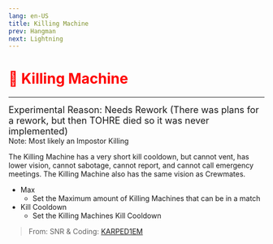 ```yaml
---
lang: en-US
title: Killing Machine
prev: Hangman
next: Lightning
---
```


# <font color=red>🔪 <b>Killing Machine</b></font> <Badge text="Impostor" type="tip" vertical="middle"/>
---
<font size=4em>Experimental Reason: Needs Rework (There was plans for a rework, but then TOHRE died so it was never implemented)</font><br>
Note: Most likely an Impostor Killing

The Killing Machine has a very short kill cooldown, but cannot vent, has lower vision, cannot sabotage, cannot report, and cannot call emergency meetings. The Killing Machine also has the same vision as Crewmates.
* Max
  * Set the Maximum amount of Killing Machines that can be in a match
* Kill Cooldown
  * Set the Killing Machines Kill Cooldown

> From: SNR & Coding: [KARPED1EM](https://github.com/KARPED1EM)